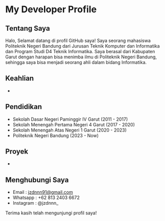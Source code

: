 # My Developer Profile

## Tentang Saya

Halo, Selamat datang di profil GitHub saya! Saya seorang mahasiswa Politeknik Negeri Bandung dari Jurusan Teknik Komputer dan Informatika dan Program Studi D4 Teknik Informatika. Saya berasal dari Kabupaten Garut dengan harapan bisa menimba ilmu di Politeknik Negeri Bandung, sehingga saya bisa menjadi seorang ahli dalam bidang Informatika.

## Keahlian
+

## Pendidikan

+ Sekolah Dasar Negeri Paminggir IV Garut     (2011 - 2017)
+ Sekolah Menengah Pertama Negeri 4 Garut     (2017 - 2020)
+ Sekolah Menengah Atas Negeri 1 Garut        (2020 - 2023)
+ Politeknik Negeri Bandung                   (2023 - Now)

## Proyek
+

## Menghubungi Saya

+ Email       : jzdnnn91@gmail.com
+ Whatsapp    : +62 813 2403 6672
+ Instagram   : @jzdnnn_

Terima kasih telah mengunjungi profil saya!
<!--
**jzdnnn/jzdnnn** is a ✨ _special_ ✨ repository because its `README.md` (this file) appears on your GitHub profile.

Here are some ideas to get you started:

- 🔭 I’m currently working on ...
- 🌱 I’m currently learning ...
- 👯 I’m looking to collaborate on ...
- 🤔 I’m looking for help with ...
- 💬 Ask me about ...
- 📫 How to reach me: ...
- 😄 Pronouns: ...
- ⚡ Fun fact: ...
-->
